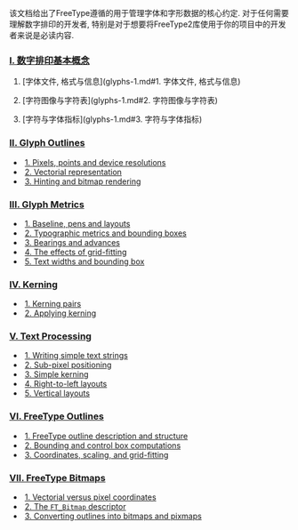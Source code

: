 该文档给出了FreeType遵循的用于管理字体和字形数据的核心约定. 对于任何需要理解数字排印的开发者, 特别是对于想要将FreeType2库使用于你的项目中的开发者来说是必读内容.

### [I. 数字排印基本概念](glyphs-1.md)

1. [字体文件, 格式与信息](glyphs-1.md#1. 字体文件, 格式与信息)

2. [字符图像与字符表](glyphs-1.md#2. 字符图像与字符表)

3. [字符与字体指标](glyphs-1.md#3. 字符与字体指标)

### [II. Glyph Outlines](file:///media/snake-for-safety/数据/下载/freetype-2.10.1/docs/glyphs/glyphs-2.html)

- ​              [1. Pixels, points and                 device resolutions](file:///media/snake-for-safety/数据/下载/freetype-2.10.1/docs/glyphs/glyphs-2.html#section-1)            
- ​              [2. Vectorial                 representation](file:///media/snake-for-safety/数据/下载/freetype-2.10.1/docs/glyphs/glyphs-2.html#section-2)            
- ​              [3. Hinting and bitmap                 rendering](file:///media/snake-for-safety/数据/下载/freetype-2.10.1/docs/glyphs/glyphs-2.html#section-3)            

### [III. Glyph Metrics](file:///media/snake-for-safety/数据/下载/freetype-2.10.1/docs/glyphs/glyphs-3.html)

- ​              [1. Baseline, pens and                 layouts](file:///media/snake-for-safety/数据/下载/freetype-2.10.1/docs/glyphs/glyphs-3.html#section-1)            
- ​              [2. Typographic metrics                 and bounding boxes](file:///media/snake-for-safety/数据/下载/freetype-2.10.1/docs/glyphs/glyphs-3.html#section-2)            
- ​              [3. Bearings and               advances](file:///media/snake-for-safety/数据/下载/freetype-2.10.1/docs/glyphs/glyphs-3.html#section-3)            
- ​              [4. The effects of                 grid-fitting](file:///media/snake-for-safety/数据/下载/freetype-2.10.1/docs/glyphs/glyphs-3.html#section-4)            
- ​              [5. Text widths and                 bounding box](file:///media/snake-for-safety/数据/下载/freetype-2.10.1/docs/glyphs/glyphs-3.html#section-5)            

### [IV. Kerning](file:///media/snake-for-safety/数据/下载/freetype-2.10.1/docs/glyphs/glyphs-4.html)

- ​              [1. Kerning pairs](file:///media/snake-for-safety/数据/下载/freetype-2.10.1/docs/glyphs/glyphs-4.html#section-1)            
- ​              [2. Applying                 kerning](file:///media/snake-for-safety/数据/下载/freetype-2.10.1/docs/glyphs/glyphs-4.html#section-2)            

### [V. Text Processing](file:///media/snake-for-safety/数据/下载/freetype-2.10.1/docs/glyphs/glyphs-5.html)

- ​              [1. Writing simple text                 strings](file:///media/snake-for-safety/数据/下载/freetype-2.10.1/docs/glyphs/glyphs-5.html#section-1)            
- ​              [2. Sub-pixel                 positioning](file:///media/snake-for-safety/数据/下载/freetype-2.10.1/docs/glyphs/glyphs-5.html#section-2)            
- ​              [3. Simple kerning](file:///media/snake-for-safety/数据/下载/freetype-2.10.1/docs/glyphs/glyphs-5.html#section-3)            
- ​              [4. Right-to-left                 layouts](file:///media/snake-for-safety/数据/下载/freetype-2.10.1/docs/glyphs/glyphs-5.html#section-4)            
- ​              [5. Vertical                 layouts](file:///media/snake-for-safety/数据/下载/freetype-2.10.1/docs/glyphs/glyphs-5.html#section-5)            

### [VI. FreeType Outlines](file:///media/snake-for-safety/数据/下载/freetype-2.10.1/docs/glyphs/glyphs-6.html)

- ​              [1. FreeType outline                 description and structure](file:///media/snake-for-safety/数据/下载/freetype-2.10.1/docs/glyphs/glyphs-6.html#section-1)            
- ​              [2. Bounding and                 control box computations](file:///media/snake-for-safety/数据/下载/freetype-2.10.1/docs/glyphs/glyphs-6.html#section-2)            
- ​              [3. Coordinates,                 scaling, and grid-fitting](file:///media/snake-for-safety/数据/下载/freetype-2.10.1/docs/glyphs/glyphs-6.html#section-3)            

### [VII. FreeType Bitmaps](file:///media/snake-for-safety/数据/下载/freetype-2.10.1/docs/glyphs/glyphs-7.html)

- ​              [1. Vectorial versus                 pixel coordinates](file:///media/snake-for-safety/数据/下载/freetype-2.10.1/docs/glyphs/glyphs-7.html#section-1)            
- ​              [2. The `FT_Bitmap`                 descriptor](file:///media/snake-for-safety/数据/下载/freetype-2.10.1/docs/glyphs/glyphs-7.html#section-2)            
- ​              [3. Converting outlines                 into bitmaps and pixmaps](file:///media/snake-for-safety/数据/下载/freetype-2.10.1/docs/glyphs/glyphs-7.html#section-3)              